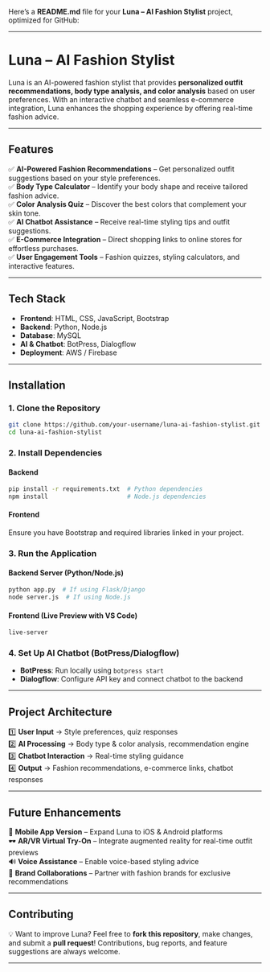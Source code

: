 Here’s a **README.md** file for your **Luna – AI Fashion Stylist** project, optimized for GitHub:  

---

# **Luna – AI Fashion Stylist**  

Luna is an AI-powered fashion stylist that provides **personalized outfit recommendations, body type analysis, and color analysis** based on user preferences. With an interactive chatbot and seamless e-commerce integration, Luna enhances the shopping experience by offering real-time fashion advice.  

---

## **Features**  

✅ **AI-Powered Fashion Recommendations** – Get personalized outfit suggestions based on your style preferences.  
✅ **Body Type Calculator** – Identify your body shape and receive tailored fashion advice.  
✅ **Color Analysis Quiz** – Discover the best colors that complement your skin tone.  
✅ **AI Chatbot Assistance** – Receive real-time styling tips and outfit suggestions.  
✅ **E-Commerce Integration** – Direct shopping links to online stores for effortless purchases.  
✅ **User Engagement Tools** – Fashion quizzes, styling calculators, and interactive features.  

---

## **Tech Stack**  

- **Frontend**: HTML, CSS, JavaScript, Bootstrap  
- **Backend**: Python, Node.js  
- **Database**: MySQL  
- **AI & Chatbot**: BotPress, Dialogflow  
- **Deployment**: AWS / Firebase  

---

## **Installation**  

### **1. Clone the Repository**  
```bash
git clone https://github.com/your-username/luna-ai-fashion-stylist.git
cd luna-ai-fashion-stylist
```

### **2. Install Dependencies**  
#### **Backend**  
```bash
pip install -r requirements.txt  # Python dependencies
npm install                      # Node.js dependencies
```

#### **Frontend**  
Ensure you have Bootstrap and required libraries linked in your project.  

### **3. Run the Application**  
#### **Backend Server (Python/Node.js)**  
```bash
python app.py  # If using Flask/Django
node server.js  # If using Node.js
```

#### **Frontend (Live Preview with VS Code)**  
```bash
live-server
```

### **4. Set Up AI Chatbot (BotPress/Dialogflow)**  
- **BotPress**: Run locally using `botpress start`  
- **Dialogflow**: Configure API key and connect chatbot to the backend  

---

## **Project Architecture**  

1️⃣ **User Input** → Style preferences, quiz responses  
2️⃣ **AI Processing** → Body type & color analysis, recommendation engine  
3️⃣ **Chatbot Interaction** → Real-time styling guidance  
4️⃣ **Output** → Fashion recommendations, e-commerce links, chatbot responses  

---

## **Future Enhancements**  

🚀 **Mobile App Version** – Expand Luna to iOS & Android platforms  
🕶 **AR/VR Virtual Try-On** – Integrate augmented reality for real-time outfit previews  
🔊 **Voice Assistance** – Enable voice-based styling advice  
🤝 **Brand Collaborations** – Partner with fashion brands for exclusive recommendations  

---

## **Contributing**  

💡 Want to improve Luna? Feel free to **fork this repository**, make changes, and submit a **pull request**! Contributions, bug reports, and feature suggestions are always welcome.  

---

